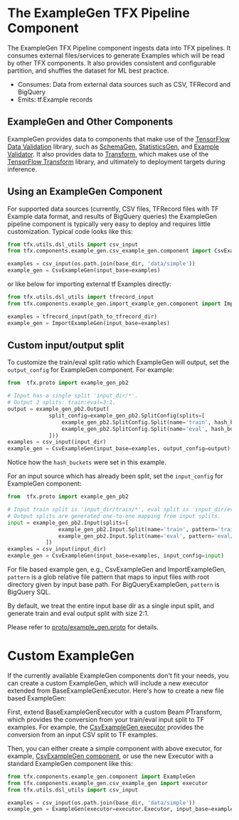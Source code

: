 # The ExampleGen TFX Pipeline Component

The ExampleGen TFX Pipeline component ingests data into TFX pipelines. It
consumes external files/services to generate Examples which will be read by
other TFX components. It also provides consistent and configurable partition,
and shuffles the dataset for ML best practice.

*   Consumes: Data from external data sources such as CSV, TFRecord and BigQuery
*   Emits: tf.Example records

## ExampleGen and Other Components

ExampleGen provides data to components that make use of the
[TensorFlow Data Validation](tfdv.md) library, such as [SchemaGen](schemagen.md),
[StatisticsGen](statsgen.md), and [Example Validator](exampleval.md).  It also
provides data to [Transform](transform.md), which makes use of the
[TensorFlow Transform](tft.md) library, and ultimately to deployment targets
during inference.

## Using an ExampleGen Component

For supported data sources (currently, CSV files, TFRecord files with TF Example
data format, and results of BigQuery queries) the ExampleGen pipeline component
is typically very easy to deploy and requires little customization. Typical code
looks like this:

```python
from tfx.utils.dsl_utils import csv_input
from tfx.components.example_gen.csv_example_gen.component import CsvExampleGen

examples = csv_input(os.path.join(base_dir, 'data/simple'))
example_gen = CsvExampleGen(input_base=examples)
```

or like below for importing external tf Examples directly:

```python
from tfx.utils.dsl_utils import tfrecord_input
from tfx.components.example_gen.import_example_gen.component import ImportExampleGen

examples = tfrecord_input(path_to_tfrecord_dir)
example_gen = ImportExampleGen(input_base=examples)
```

## Custom input/output split

To customize the train/eval split ratio which ExampleGen will output, set the
`output_config` for ExampleGen component. For example:

```python
from  tfx.proto import example_gen_pb2

# Input has a single split 'input_dir/*'.
# Output 2 splits: train:eval=3:1.
output = example_gen_pb2.Output(
             split_config=example_gen_pb2.SplitConfig(splits=[
                 example_gen_pb2.SplitConfig.Split(name='train', hash_buckets=3),
                 example_gen_pb2.SplitConfig.Split(name='eval', hash_buckets=1)
             ]))
examples = csv_input(input_dir)
example_gen = CsvExampleGen(input_base=examples, output_config=output)
```

Notice how the `hash_buckets` were set in this example.

For an input source which has already been split, set the `input_config` for
ExampleGen component:

```python
from  tfx.proto import example_gen_pb2

# Input train split is 'input_dir/train/*', eval split is 'input_dir/eval/*'.
# Output splits are generated one-to-one mapping from input splits.
input = example_gen_pb2.Input(splits=[
                example_gen_pb2.Input.Split(name='train', pattern='train/*'),
                example_gen_pb2.Input.Split(name='eval', pattern='eval/*')
            ])
examples = csv_input(input_dir)
example_gen = CsvExampleGen(input_base=examples, input_config=input)
```

For file based example gen, e.g., CsvExampleGen and ImportExampleGen, `pattern`
is a glob relative file pattern that maps to input files with root directory
given by input base path. For BigQueryExampleGen, `pattern` is BigQuery SQL.

By default, we treat the entire input base dir as a single input split, and
generate train and eval output split with size 2:1.

Please refer to
[proto/example_gen.proto](https://github.com/tensorflow/tfx/blob/master/tfx/proto/example_gen.proto)
for details.

# Custom ExampleGen

If the currently available ExampleGen components don't fit your needs, you can
create a custom ExampleGen, which will include a new executor extended from
BaseExampleGenExecutor. Here's how to create a new file based ExampleGen:

First, extend BaseExampleGenExecutor with a custom Beam PTransform, which
provides the conversion from your train/eval input split to TF examples. For
example, the
[CsvExampleGen executor](https://github.com/tensorflow/tfx/blob/master/tfx/components/example_gen/csv_example_gen/executor.py)
provides the conversion from an input CSV split to TF examples.

Then, you can either create a simple component with above executor, for example,
[CsvExampleGen component](https://github.com/tensorflow/tfx/blob/master/tfx/components/example_gen/csv_example_gen/component.py),
or use the new Executor with a standard ExampleGen component like this:

```python
from tfx.components.example_gen.component import ExampleGen
from tfx.components.example_gen.csv_example_gen import executor
from tfx.utils.dsl_utils import csv_input

examples = csv_input(os.path.join(base_dir, 'data/simple'))
example_gen = ExampleGen(executor=executor.Executor, input_base=examples)
```
